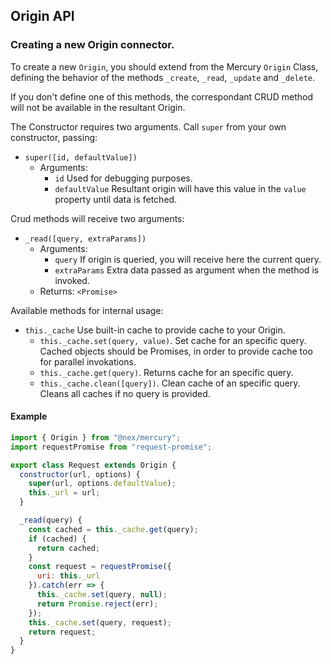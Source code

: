 ## Origin API

### Creating a new Origin connector.

To create a new `Origin`, you should extend from the Mercury `Origin` Class, defining the behavior of the methods `_create`, `_read`, `_update` and `_delete`.

If you don't define one of this methods, the correspondant CRUD method will not be available in the resultant Origin.

The Constructor requires two arguments. Call `super` from your own constructor, passing:
* `super([id, defaultValue])`
  * Arguments:
    * `id` Used for debugging purposes.
    * `defaultValue` Resultant origin will have this value in the `value` property until data is fetched.

Crud methods will receive two arguments:

* `_read([query, extraParams])`
  * Arguments:
    * `query` If origin is queried, you will receive here the current query.
    * `extraParams` Extra data passed as argument when the method is invoked.
  * Returns: `<Promise>`

Available methods for internal usage:

* `this._cache` Use built-in cache to provide cache to your Origin.
  * `this._cache.set(query, value)`. Set cache for an specific query. Cached objects should be Promises, in order to provide cache too for parallel invokations.
  * `this._cache.get(query)`. Returns cache for an specific query.
  * `this._cache.clean([query])`. Clean cache of an specific query. Cleans all caches if no query is provided.

#### Example

```js
import { Origin } from "@nex/mercury";
import requestPromise from "request-promise";

export class Request extends Origin {
  constructor(url, options) {
    super(url, options.defaultValue);
    this._url = url;
  }

  _read(query) {
    const cached = this._cache.get(query);
    if (cached) {
      return cached;
    }
    const request = requestPromise({
      uri: this._url
    }).catch(err => {
      this._cache.set(query, null);
      return Promise.reject(err);
    });
    this._cache.set(query, request);
    return request;
  }
}
```
